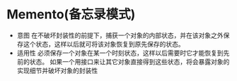 # Memento(备忘录模式)

* 意图 在不破坏封装性的前提下，捕获一个对象的内部状态，并在该对象之外保存这个状态，这样以后就可将该对象恢复到原先保存的状态。
* 适用性 必须保存一个对象在某一个时刻状态，这样以后需要时它才能恢复到先前的状态。
如果一个用接口来让其它对象直接得到这些状态，将会暴露对象的实现细节并破坏对象的封装性
